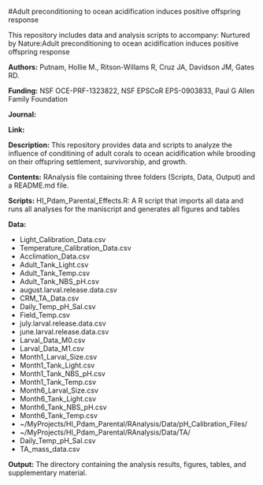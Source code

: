 

#Adult preconditioning to ocean acidification induces positive offspring response  

This repository includes data and analysis scripts to accompany: Nurtured by Nature:Adult preconditioning to ocean acidification induces positive offspring response 

**Authors:** Putnam, Hollie M., Ritson-Willams R, Cruz JA, Davidson JM, Gates RD.   

**Funding:** NSF OCE-PRF-1323822, NSF EPSCoR EPS-0903833, Paul G Allen Family Foundation  
 
**Journal:**  
   
**Link:**  

**Description:** This repository provides data and scripts to analyze the influence of conditining of adult corals to ocean acidification while brooding on their offspring settlement, survivorship, and growth.

**Contents:** RAnalysis file containing three folders (Scripts, Data, Output) and a README.md file.

**Scripts:** HI_Pdam_Parental_Effects.R: A R script that imports all data and runs all analyses for the maniscript and generates all figures and tables 

**Data:**  
  
* Light_Calibration_Data.csv
* Temperature_Calibration_Data.csv
* Acclimation_Data.csv
* Adult_Tank_Light.csv
* Adult_Tank_Temp.csv
* Adult_Tank_NBS_pH.csv
* august.larval.release.data.csv
* CRM_TA_Data.csv
* Daily_Temp_pH_Sal.csv
* Field_Temp.csv
* july.larval.release.data.csv
* june.larval.release.data.csv
* Larval_Data_M0.csv
* Larval_Data_M1.csv
* Month1_Larval_Size.csv
* Month1_Tank_Light.csv
* Month1_Tank_NBS_pH.csv
* Month1_Tank_Temp.csv
* Month6_Larval_Size.csv
* Month6_Tank_Light.csv
* Month6_Tank_NBS_pH.csv
* Month6_Tank_Temp.csv
* ~/MyProjects/HI_Pdam_Parental/RAnalysis/Data/pH_Calibration_Files/
* ~/MyProjects/HI_Pdam_Parental/RAnalysis/Data/TA/
* Daily_Temp_pH_Sal.csv
* TA_mass_data.csv

**Output:** The directory containing the analysis results, figures, tables, and supplementary material.
